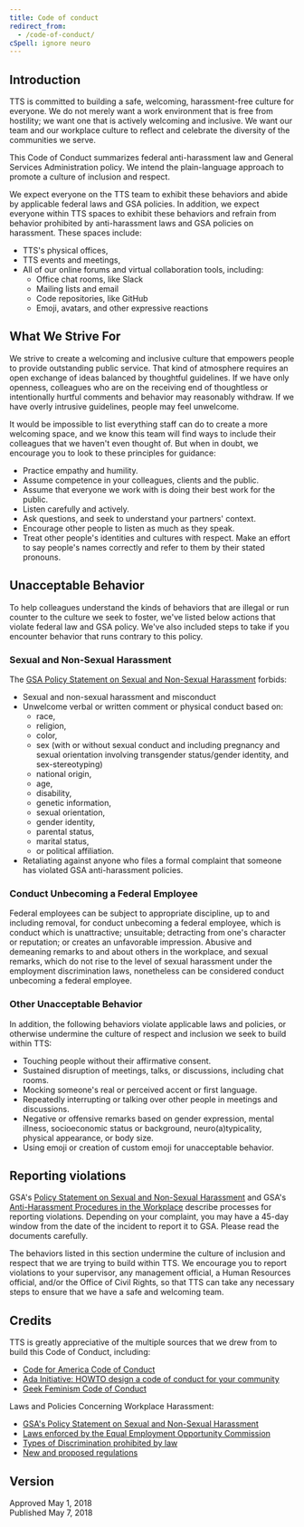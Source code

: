 ```yaml
---
title: Code of conduct
redirect_from:
  - /code-of-conduct/
cSpell: ignore neuro
---
```


## Introduction

TTS is committed to building a safe, welcoming, harassment-free culture for
everyone. We do not merely want a work environment that is free from hostility;
we want one that is actively welcoming and inclusive. We want our team and our
workplace culture to reflect and celebrate the diversity of the communities we
serve.

This Code of Conduct summarizes federal anti-harassment law and General Services
Administration policy. We intend the plain-language approach to promote a
culture of inclusion and respect.

We expect everyone on the TTS team to exhibit these behaviors and abide by
applicable federal laws and GSA policies. In addition, we expect everyone within
TTS spaces to exhibit these behaviors and refrain from behavior prohibited by
anti-harassment laws and GSA policies on harassment. These spaces include:

- TTS&#39;s physical offices,
- TTS events and meetings,
- All of our online forums and virtual collaboration tools, including:
  - Office chat rooms, like Slack
  - Mailing lists and email
  - Code repositories, like GitHub
  - Emoji, avatars, and other expressive reactions

## What We Strive For

We strive to create a welcoming and inclusive culture that empowers people to
provide outstanding public service. That kind of atmosphere requires an open
exchange of ideas balanced by thoughtful guidelines. If we have only openness,
colleagues who are on the receiving end of thoughtless or intentionally hurtful
comments and behavior may reasonably withdraw. If we have overly intrusive
guidelines, people may feel unwelcome.

It would be impossible to list everything staff can do to create a more
welcoming space, and we know this team will find ways to include their
colleagues that we haven&#39;t even thought of. But when in doubt, we encourage
you to look to these principles for guidance:

- Practice empathy and humility.
- Assume competence in your colleagues, clients and the public.
- Assume that everyone we work with is doing their best work for the public.
- Listen carefully and actively.
- Ask questions, and seek to understand your partners&#39; context.
- Encourage other people to listen as much as they speak.
- Treat other people&#39;s identities and cultures with respect. Make an effort
  to say people&#39;s names correctly and refer to them by their stated
  pronouns.

## Unacceptable Behavior

To help colleagues understand the kinds of behaviors that are illegal or run
counter to the culture we seek to foster, we&#39;ve listed below actions that
violate federal law and GSA policy. We&#39;ve also included steps to take if you
encounter behavior that runs contrary to this policy.

### Sexual and Non-Sexual Harassment

The [GSA Policy Statement on Sexual and Non-Sexual Harassment](https://www.gsa.gov/directives/files?file=2023-08/CC047930_%20directive_ADM%202325.8A,%20GSA%20Policy%20Statement%20on%20Harassment.pdf)
 forbids:

- Sexual and non-sexual harassment and misconduct
- Unwelcome verbal or written comment or physical conduct based on:
  - race,
  - religion,
  - color,
  - sex (with or without sexual conduct and including pregnancy and sexual
    orientation involving transgender status/gender identity, and
    sex-stereotyping)
  - national origin,
  - age,
  - disability,
  - genetic information,
  - sexual orientation,
  - gender identity,
  - parental status,
  - marital status,
  - or political affiliation.
- Retaliating against anyone who files a formal complaint that someone has
  violated GSA anti-harassment policies.

### Conduct Unbecoming a Federal Employee

Federal employees can be subject to appropriate discipline, up to and including
removal, for conduct unbecoming a federal employee, which is conduct which is
unattractive; unsuitable; detracting from one&#39;s character or reputation; or
creates an unfavorable impression. Abusive and demeaning remarks to and about
others in the workplace, and sexual remarks, which do not rise to the level of
sexual harassment under the employment discrimination laws, nonetheless can be
considered conduct unbecoming a federal employee.

### Other Unacceptable Behavior

In addition, the following behaviors violate applicable laws and policies, or
otherwise undermine the culture of respect and inclusion we seek to build within
TTS:

- Touching people without their affirmative consent.
- Sustained disruption of meetings, talks, or discussions, including chat rooms.
- Mocking someone&#39;s real or perceived accent or first language.
- Repeatedly interrupting or talking over other people in meetings and
  discussions.
- Negative or offensive remarks based on gender expression, mental illness,
  socioeconomic status or background, neuro(a)typicality, physical appearance,
  or body size.
- Using emoji or creation of custom emoji for unacceptable behavior.

## Reporting violations

GSA's [Policy Statement on Sexual and Non-Sexual Harassment](https://www.gsa.gov/directives/files?file=2023-08%2FCC047930_%20directive_ADM%202325.8A%2C%20GSA%20Policy%20Statement%20on%20Harassment.pdf) and GSA's [Anti-Harassment Procedures in the Workplace](https://www.gsa.gov/directives/files?file=2023-12%2FCC044442_Order_HRM%209700.6%20CHGE%202%20Anti-Harassment%20Procedures%20in%20the%20Workplace%20%284%29.pdf) describe processes for reporting violations. Depending on your complaint, you may have a 45-day
window from the date of the incident to report it to GSA. Please read the documents carefully.

The behaviors listed in this section undermine the culture of inclusion and
respect that we are trying to build within TTS. We encourage you to report
violations to your supervisor, any management official, a Human Resources
official, and/or the Office of Civil Rights, so that TTS can take any necessary
steps to ensure that we have a safe and welcoming team.

## Credits

TTS is greatly appreciative of the multiple sources that we drew from to build
this Code of Conduct, including:

- [Code for America Code of Conduct](https://github.com/codeforamerica/codeofconduct)
- [Ada Initiative: HOWTO design a code of conduct for your community](https://adainitiative.org/about-us/)
- [Geek Feminism Code of Conduct](https://geekfeminism.org/about/code-of-conduct/)

Laws and Policies Concerning Workplace Harassment:

- [GSA&#39;s Policy Statement on Sexual and Non-Sexual Harassment](https://www.gsa.gov/directives/files?file=2023-08/CC047930_%20directive_ADM%202325.8A,%20GSA%20Policy%20Statement%20on%20Harassment.pdf)
- [Laws enforced by the Equal Employment Opportunity Commission](https://www.eeoc.gov/laws/statutes/index.cfm)
- [Types of Discrimination prohibited by law](https://www.eeoc.gov/laws/types/)
- [New and proposed regulations](https://www.eeoc.gov/laws/regulations/index.cfm)

## Version

Approved May 1, 2018  
Published May 7, 2018
